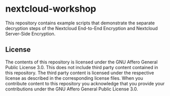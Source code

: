 # nextcloud-workshop

This repository contains example scripts that demonstrate the separate decryption steps of the Nextcloud End-to-End Encryption and Nextcloud Server-Side Encryption.

## License

The contents of this repository is licensed under the GNU Affero General Public License 3.0.
This does not include third party content contained in this repository.
The third party content is licensed under the respective license as described in the corresponding license files.
When you contribute content to this repository you acknowledge that you provide your contributions under the GNU Affero General Public License 3.0.
